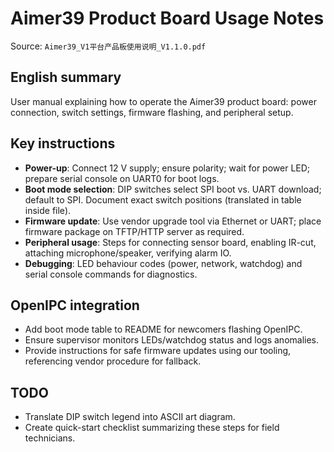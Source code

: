 # Aimer39 Product Board Usage Notes

Source: `Aimer39_V1平台产品板使用说明_V1.1.0.pdf`

## English summary
User manual explaining how to operate the Aimer39 product board: power connection, switch settings, firmware flashing, and peripheral setup.

## Key instructions
- **Power-up**: Connect 12 V supply; ensure polarity; wait for power LED; prepare serial console on UART0 for boot logs.
- **Boot mode selection**: DIP switches select SPI boot vs. UART download; default to SPI. Document exact switch positions (translated in table inside file).
- **Firmware update**: Use vendor upgrade tool via Ethernet or UART; place firmware package on TFTP/HTTP server as required.
- **Peripheral usage**: Steps for connecting sensor board, enabling IR-cut, attaching microphone/speaker, verifying alarm IO.
- **Debugging**: LED behaviour codes (power, network, watchdog) and serial console commands for diagnostics.

## OpenIPC integration
- Add boot mode table to README for newcomers flashing OpenIPC.
- Ensure supervisor monitors LEDs/watchdog status and logs anomalies.
- Provide instructions for safe firmware updates using our tooling, referencing vendor procedure for fallback.

## TODO
- Translate DIP switch legend into ASCII art diagram.
- Create quick-start checklist summarizing these steps for field technicians.
